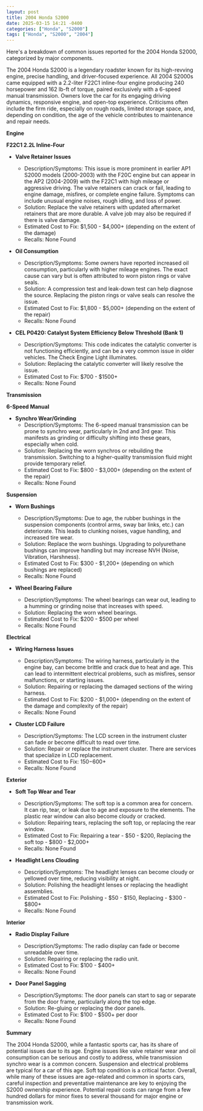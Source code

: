 ```yaml
---
layout: post
title: 2004 Honda S2000
date: 2025-03-15 14:21 -0400
categories: ["Honda", "S2000"]
tags: ["Honda", "S2000", "2004"]
---
```

Here's a breakdown of common issues reported for the 2004 Honda S2000, categorized by major components.

The 2004 Honda S2000 is a legendary roadster known for its high-revving engine, precise handling, and driver-focused experience. All 2004 S2000s came equipped with a 2.2-liter F22C1 inline-four engine producing 240 horsepower and 162 lb-ft of torque, paired exclusively with a 6-speed manual transmission. Owners love the car for its engaging driving dynamics, responsive engine, and open-top experience. Criticisms often include the firm ride, especially on rough roads, limited storage space, and, depending on condition, the age of the vehicle contributes to maintenance and repair needs.

**Engine**

**F22C1 2.2L Inline-Four**

*   **Valve Retainer Issues**
    *   Description/Symptoms: This issue is more prominent in earlier AP1 S2000 models (2000-2003) with the F20C engine but can appear in the AP2 (2004-2009) with the F22C1 with high mileage or aggressive driving. The valve retainers can crack or fail, leading to engine damage, misfires, or complete engine failure. Symptoms can include unusual engine noises, rough idling, and loss of power.
    *   Solution: Replace the valve retainers with updated aftermarket retainers that are more durable. A valve job may also be required if there is valve damage.
    *   Estimated Cost to Fix: $1,500 - $4,000+ (depending on the extent of the damage)
    *   Recalls: None Found

*   **Oil Consumption**
    *   Description/Symptoms: Some owners have reported increased oil consumption, particularly with higher mileage engines. The exact cause can vary but is often attributed to worn piston rings or valve seals.
    *   Solution: A compression test and leak-down test can help diagnose the source. Replacing the piston rings or valve seals can resolve the issue.
    *   Estimated Cost to Fix: $1,800 - $5,000+ (depending on the extent of the repair)
    *   Recalls: None Found

*   **CEL P0420: Catalyst System Efficiency Below Threshold (Bank 1)**
    *   Description/Symptoms: This code indicates the catalytic converter is not functioning efficiently, and can be a very common issue in older vehicles. The Check Engine Light illuminates.
    *   Solution: Replacing the catalytic converter will likely resolve the issue.
    *   Estimated Cost to Fix: $700 - $1500+
    *   Recalls: None Found

**Transmission**

**6-Speed Manual**

*   **Synchro Wear/Grinding**
    *   Description/Symptoms: The 6-speed manual transmission can be prone to synchro wear, particularly in 2nd and 3rd gear. This manifests as grinding or difficulty shifting into these gears, especially when cold.
    *   Solution: Replacing the worn synchros or rebuilding the transmission. Switching to a higher-quality transmission fluid might provide temporary relief.
    *   Estimated Cost to Fix: $800 - $3,000+ (depending on the extent of the repair)
    *   Recalls: None Found

**Suspension**

*   **Worn Bushings**
    *   Description/Symptoms: Due to age, the rubber bushings in the suspension components (control arms, sway bar links, etc.) can deteriorate. This leads to clunking noises, vague handling, and increased tire wear.
    *   Solution: Replace the worn bushings. Upgrading to polyurethane bushings can improve handling but may increase NVH (Noise, Vibration, Harshness).
    *   Estimated Cost to Fix: $300 - $1,200+ (depending on which bushings are replaced)
    *   Recalls: None Found

*   **Wheel Bearing Failure**
    *   Description/Symptoms: The wheel bearings can wear out, leading to a humming or grinding noise that increases with speed.
    *   Solution: Replacing the worn wheel bearings.
    *   Estimated Cost to Fix: $200 - $500 per wheel
    *   Recalls: None Found

**Electrical**

*   **Wiring Harness Issues**
    *   Description/Symptoms: The wiring harness, particularly in the engine bay, can become brittle and crack due to heat and age. This can lead to intermittent electrical problems, such as misfires, sensor malfunctions, or starting issues.
    *   Solution: Repairing or replacing the damaged sections of the wiring harness.
    *   Estimated Cost to Fix: $200 - $1,000+ (depending on the extent of the damage and complexity of the repair)
    *   Recalls: None Found

*   **Cluster LCD Failure**
    *   Description/Symptoms: The LCD screen in the instrument cluster can fade or become difficult to read over time.
    *   Solution: Repair or replace the instrument cluster. There are services that specialize in LCD replacement.
    *   Estimated Cost to Fix: $150-$600+
    *   Recalls: None Found

**Exterior**

*   **Soft Top Wear and Tear**
    *   Description/Symptoms: The soft top is a common area for concern. It can rip, tear, or leak due to age and exposure to the elements. The plastic rear window can also become cloudy or cracked.
    *   Solution: Repairing tears, replacing the soft top, or replacing the rear window.
    *   Estimated Cost to Fix: Repairing a tear - $50 - $200, Replacing the soft top - $800 - $2,000+
    *   Recalls: None Found

*   **Headlight Lens Clouding**
    *   Description/Symptoms: The headlight lenses can become cloudy or yellowed over time, reducing visibility at night.
    *   Solution: Polishing the headlight lenses or replacing the headlight assemblies.
    *   Estimated Cost to Fix: Polishing - $50 - $150, Replacing - $300 - $800+
    *   Recalls: None Found

**Interior**

*   **Radio Display Failure**
    *   Description/Symptoms: The radio display can fade or become unreadable over time.
    *   Solution: Repairing or replacing the radio unit.
    *   Estimated Cost to Fix: $100 - $400+
    *   Recalls: None Found

*   **Door Panel Sagging**
    *   Description/Symptoms: The door panels can start to sag or separate from the door frame, particularly along the top edge.
    *   Solution: Re-gluing or replacing the door panels.
    *   Estimated Cost to Fix: $100 - $500+ per door
    *   Recalls: None Found

**Summary**

The 2004 Honda S2000, while a fantastic sports car, has its share of potential issues due to its age. Engine issues like valve retainer wear and oil consumption can be serious and costly to address, while transmission synchro wear is a common concern. Suspension and electrical problems are typical for a car of this age. Soft top condition is a critical factor. Overall, while many of these issues are age-related and common in sports cars, careful inspection and preventative maintenance are key to enjoying the S2000 ownership experience. Potential repair costs can range from a few hundred dollars for minor fixes to several thousand for major engine or transmission work.

